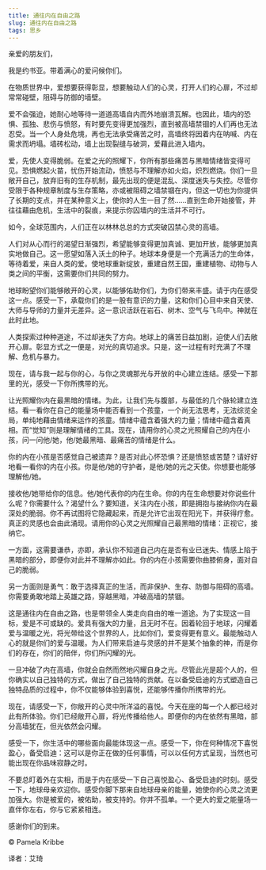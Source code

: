 ```yaml
--- 
title: 通往内在自由之路 
slug: 通往内在自由之路 
tags: 思乡
--- 
```

亲爱的朋友们，

我是约书亚。带着满心的爱问候你们。

在物质世界中，爱想要获得彰显，想要触动人们的心灵，打开人们的心扉，不过却常常碰壁，阻碍与防御的墙壁。

爱不会强迫，她耐心地等待一道道高墙自内而外地崩溃瓦解。也因此，墙内的恐惧、孤独、悲伤与愤怒，有时要先变得更加强烈，直到被高墙禁锢的人们再也无法忍受。当一个人身处危境，再也无法承受痛苦之时，高墙终将因着内在呐喊、内在需求而坍塌。墙砖松动，墙上出现裂缝与破洞，爱藉此进入墙内。

爱，先使人变得脆弱。在爱之光的照耀下，你所有那些痛苦与黑暗情绪皆变得可见。恐惧燃起火苗，忧伤开始流动，愤怒与不理解亦如火焰，炽烈燃烧。你们一旦敞开自己，放弃旧有的生存机制，最先出现的便是混乱、深度迷失与失控。尽管你受限于各种规章制度与生存策略，亦或被阻碍之墙禁锢在内，但这一切也为你提供了长期的支点，并在某种意义上，使你的人生一目了然……直到生命开始接管，并往往藉由危机，生活中的裂痕，来提示你囚墙内的生活并不可行。

如今，全球范围内，人们正在以林林总总的方式突破囚禁心灵的高墙。

人们对从心而行的渴望日渐强烈，希望能够变得更加真诚、更加开放，能够更加真实地做自己。这一愿望如落入沃土的种子。地球本身便是一个充满活力的生命体，等待着爱，来自人类的爱。使地球重新绽放，重建自然王国，重建植物、动物与人类之间的平衡，这需要你们共同的努力。

地球盼望你们能够敞开的心灵，以能够佑助你们，为你们带来丰盛。请于内在感受这一点。感受一下，承载你们的是一股有意识的力量，这和你们心目中来自天使、大师与导师的力量并无差异。这一意识活跃在岩石、树木、空气与飞鸟中。神就在此时此地。

人类探索过种种道途，不过却迷失了方向。地球上的痛苦日益加剧，迫使人们去敞开心扉。彰显方式之一便是，对光的真切追求。只是，这一过程有时充满了不理解、危机与暴力。

现在，请与我一起与你的心，与你之灵魂那光与开放的中心建立连结。感受一下那里的光，感受一下你所携带的光。

让光照耀你内在最黑暗的情绪。为此，让我们先与腹部，与最低的几个脉轮建立连结。看一看你在自己的能量场中能否看到一个孩童，一个尚无法思考，无法综览全局，单纯地藉由情绪来运作的孩童。情绪中蕴含着强大的力量；情绪中蕴含着真相。而“觉知”则是理解情绪的工具。现在，请用你的心灵之光照耀自己的内在小孩，问一问他/她，他/她最黑暗、最痛苦的情绪是什么。

你的内在小孩是否感觉自己被遗弃？是否对此心怀恐惧？还是愤怒或苦楚？请好好地看一看你的内在小孩。你是他/她的守护者，是他/她的光之天使。你想要也能够理解他/她。

接收他/她带给你的信息。他/她代表你的内在生命。你的内在生命想要对你说些什么呢？你需要什么？渴望什么？要知道，关注内在小孩，即是拥抱与接纳你内在最深处的脆弱。你不再试图将它隐藏起来，而是允许它出现在阳光下，并获得疗愈。真正的灵感也会由此涌现。请用你的心灵之光照耀自己最黑暗的情绪：正视它，接纳它。

一方面，这需要谦恭，亦即，承认你不知道自己内在是否有业已迷失、情感上陷于黑暗的部分，即便你对此并不理解亦如此。你的内在小孩需要你曲膝俯身，面对自己的脆弱。

另一方面则是勇气：敢于选择真正的生活，而非保护、生存、防御与阻碍的高墙。你需要勇敢地踏上英雄之路，穿越黑暗，冲破高墙的禁锢。

这是通往内在自由之路，也是带领全人类走向自由的唯一道途。为了实现这一目标，爱是不可或缺的。爱具有强大的力量，且无时不在。因着轮回于地球，闪耀着爱与温暖之光，将光带给这个世界的人，比如你们，爱变得更有意义。最能触动人心的就是你们的爱与温暖。为人们带来启迪与灵感的并不是某个抽象的神，而是你们的存在，你们的陪伴，你们所闪耀的光。

一旦冲破了内在高墙，你就会自然而然地闪耀自身之光。尽管此光是超个人的，但你确实以自己独特的方式，做出了自己独特的贡献。在以备受启迪的方式塑造自己独特品质的过程中，你不仅能够体验到喜悦，还能够传播你所携带的光。

现在，请感受一下，你敞开的心灵中所洋溢的喜悦。今天在座的每一个人都已经对此有所体验。你们已经敞开心扉，将光传播给他人。即便你的内在依然有黑暗，部分高墙犹在，但光依然会闪耀。

感受一下，你生活中的哪些面向最能体现这一点。感受一下，你在何种情况下喜悦盈心，备受启迪：这可以是你正在做的任何事情，可以以任何方式呈现，当然也可能出现在你品味寂静之时。

不要总盯着外在实相，而是于内在感受一下自己喜悦盈心、备受启迪的时刻。感受一下，地球母亲欢迎你。感受你脚下那来自地球母亲的能量，她使你的心灵之流更加强大。你是被爱的，被佑助，被支持的。你并不孤单。一个更大的爱之能量场一直伴你左右，你与它紧紧相连。

感谢你们的到来。

© Pamela Kribbe

译者：艾琦